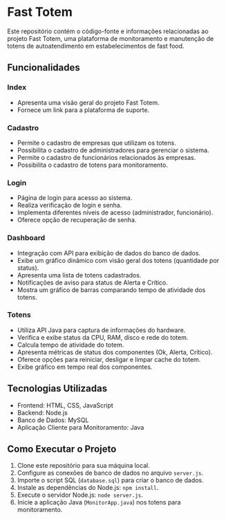 # Fast Totem

Este repositório contém o código-fonte e informações relacionadas ao projeto Fast Totem, uma plataforma de monitoramento e manutenção de totens de autoatendimento em estabelecimentos de fast food.

## Funcionalidades

### Index

- Apresenta uma visão geral do projeto Fast Totem.
- Fornece um link para a plataforma de suporte.

### Cadastro

- Permite o cadastro de empresas que utilizam os totens.
- Possibilita o cadastro de administradores para gerenciar o sistema.
- Permite o cadastro de funcionários relacionados às empresas.
- Possibilita o cadastro de totens para monitoramento.

### Login

- Página de login para acesso ao sistema.
- Realiza verificação de login e senha.
- Implementa diferentes níveis de acesso (administrador, funcionário).
- Oferece opção de recuperação de senha.

### Dashboard

- Integração com API para exibição de dados do banco de dados.
- Exibe um gráfico dinâmico com visão geral dos totens (quantidade por status).
- Apresenta uma lista de totens cadastrados.
- Notificações de aviso para status de Alerta e Crítico.
- Mostra um gráfico de barras comparando tempo de atividade dos totens.

### Totens

- Utiliza API Java para captura de informações do hardware.
- Verifica e exibe status da CPU, RAM, disco e rede do totem.
- Calcula tempo de atividade do totem.
- Apresenta métricas de status dos componentes (Ok, Alerta, Crítico).
- Oferece opções para reiniciar, desligar e limpar cache do totem.
- Exibe gráfico em tempo real dos componentes.

## Tecnologias Utilizadas

- Frontend: HTML, CSS, JavaScript
- Backend: Node.js
- Banco de Dados: MySQL
- Aplicação Cliente para Monitoramento: Java

## Como Executar o Projeto

1. Clone este repositório para sua máquina local.
2. Configure as conexões de banco de dados no arquivo `server.js`.
3. Importe o script SQL (`database.sql`) para criar o banco de dados.
4. Instale as dependências do Node.js: `npm install`.
5. Execute o servidor Node.js: `node server.js`.
6. Inicie a aplicação Java (`MonitorApp.java`) nos totens para monitoramento.
